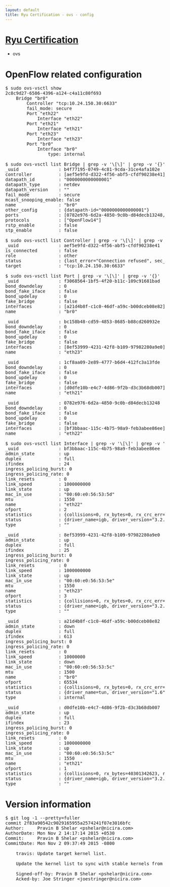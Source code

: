 ```yaml
---
layout: default
title: Ryu Certification - ovs - config
---
```

# [Ryu Certification](http://osrg.github.io/ryu/certification.html)
* ovs 

# OpenFlow related configuration
<pre>
$ sudo ovs-vsctl show
2c8c9d27-6586-4396-a124-c4a11c80f693
    Bridge "br0"
        Controller "tcp:10.24.150.30:6633"
        fail_mode: secure
        Port "eth22"
            Interface "eth22"
        Port "eth21"
            Interface "eth21"
        Port "eth23"
            Interface "eth23"
        Port "br0"
            Interface "br0"
                type: internal

$ sudo ovs-vsctl list Bridge | grep -v '\[\]' | grep -v '{}'
_uuid               : b4f77195-0749-4c81-9cda-31ce4afa102e
controller          : [aef5e9fd-d322-4f56-abf5-cfdf90238e41]
datapath_id         : "0000000000000001"
datapath_type       : netdev
datapath_version    : "<built-in>"
fail_mode           : secure
mcast_snooping_enable: false
name                : "br0"
other_config        : {datapath-id="0000000000000001"}
ports               : [0782e976-6d2a-4850-9c0b-d84decb13248, 1cf8aa09-2e89-4777-b6d4-412fc3a13fde, bc158b48-cd59-4853-8685-b88cd260932e, f3068564-1bf5-4f20-b11c-109c91681bad]
protocols           : ["OpenFlow14"]
rstp_enable         : false
stp_enable          : false

$ sudo ovs-vsctl list Controller | grep -v '\[\]' | grep -v '{}'
_uuid               : aef5e9fd-d322-4f56-abf5-cfdf90238e41
is_connected        : false
role                : other
status              : {last_error="Connection refused", sec_since_connect="17", sec_since_disconnect="0", state=BACKOFF}
target              : "tcp:10.24.150.30:6633"

$ sudo ovs-vsctl list Port | grep -v '\[\]' | grep -v '{}'
_uuid               : f3068564-1bf5-4f20-b11c-109c91681bad
bond_downdelay      : 0
bond_fake_iface     : false
bond_updelay        : 0
fake_bridge         : false
interfaces          : [a21d4b8f-c1c0-46df-a59c-b00dceb08e82]
name                : "br0"

_uuid               : bc158b48-cd59-4853-8685-b88cd260932e
bond_downdelay      : 0
bond_fake_iface     : false
bond_updelay        : 0
fake_bridge         : false
interfaces          : [8ef53999-4231-42f8-b109-97982280a9e0]
name                : "eth23"

_uuid               : 1cf8aa09-2e89-4777-b6d4-412fc3a13fde
bond_downdelay      : 0
bond_fake_iface     : false
bond_updelay        : 0
fake_bridge         : false
interfaces          : [d0dfe10b-e4c7-4d86-9f2b-d3c3b68db007]
name                : "eth21"

_uuid               : 0782e976-6d2a-4850-9c0b-d84decb13248
bond_downdelay      : 0
bond_fake_iface     : false
bond_updelay        : 0
fake_bridge         : false
interfaces          : [bf3bbaac-115c-4b75-98a9-feb3abee86ee]
name                : "eth22"

$ sudo ovs-vsctl list Interface | grep -v '\[\]' | grep -v '{}'
_uuid               : bf3bbaac-115c-4b75-98a9-feb3abee86ee
admin_state         : up
duplex              : full
ifindex             : 24
ingress_policing_burst: 0
ingress_policing_rate: 0
link_resets         : 0
link_speed          : 1000000000
link_state          : up
mac_in_use          : "00:60:e0:56:53:5d"
mtu                 : 1550
name                : "eth22"
ofport              : 2
statistics          : {collisions=0, rx_bytes=0, rx_crc_err=0, rx_dropped=0, rx_errors=0, rx_frame_err=0, rx_over_err=0, rx_packets=0, tx_bytes=28297710730, tx_dropped=0, tx_errors=0, tx_packets=18881909}
status              : {driver_name=igb, driver_version="3.2.10-k", firmware_version="2.10-9"}
type                : ""

_uuid               : 8ef53999-4231-42f8-b109-97982280a9e0
admin_state         : up
duplex              : full
ifindex             : 25
ingress_policing_burst: 0
ingress_policing_rate: 0
link_resets         : 0
link_speed          : 1000000000
link_state          : up
mac_in_use          : "00:60:e0:56:53:5e"
mtu                 : 1550
name                : "eth23"
ofport              : 3
statistics          : {collisions=0, rx_bytes=0, rx_crc_err=0, rx_dropped=0, rx_errors=0, rx_frame_err=0, rx_over_err=0, rx_packets=0, tx_bytes=4935667500, tx_dropped=0, tx_errors=0, tx_packets=3290445}
status              : {driver_name=igb, driver_version="3.2.10-k", firmware_version="2.10-9"}
type                : ""

_uuid               : a21d4b8f-c1c0-46df-a59c-b00dceb08e82
admin_state         : down
duplex              : full
ifindex             : 613
ingress_policing_burst: 0
ingress_policing_rate: 0
link_resets         : 0
link_speed          : 10000000
link_state          : down
mac_in_use          : "00:60:e0:56:53:5c"
mtu                 : 1500
name                : "br0"
ofport              : 65534
statistics          : {collisions=0, rx_bytes=0, rx_crc_err=0, rx_dropped=0, rx_errors=0, rx_frame_err=0, rx_over_err=0, rx_packets=0, tx_bytes=0, tx_dropped=0, tx_errors=0, tx_packets=0}
status              : {driver_name=tun, driver_version="1.6", firmware_version="N/A"}
type                : internal

_uuid               : d0dfe10b-e4c7-4d86-9f2b-d3c3b68db007
admin_state         : up
duplex              : full
ifindex             : 23
ingress_policing_burst: 0
ingress_policing_rate: 0
link_resets         : 0
link_speed          : 1000000000
link_state          : up
mac_in_use          : "00:60:e0:56:53:5c"
mtu                 : 1550
name                : "eth21"
ofport              : 1
statistics          : {collisions=0, rx_bytes=40301342623, rx_crc_err=0, rx_dropped=0, rx_errors=0, rx_frame_err=0, rx_over_err=0, rx_packets=26905746, tx_bytes=0, tx_dropped=0, tx_errors=0, tx_packets=0}
status              : {driver_name=igb, driver_version="3.2.10-k", firmware_version="2.10-9"}
type                : ""
</pre>

# Version information
<pre>
$ git log -1 --pretty=fuller
commit 2f83a90542c9029165955a2574241f07e3016bfc
Author:     Pravin B Shelar &lt;pshelar@nicira.com&gt;
AuthorDate: Mon Nov 2 14:17:14 2015 +0530
Commit:     Pravin B Shelar &lt;pshelar@nicira.com&gt;
CommitDate: Mon Nov 2 09:37:49 2015 -0800

    travis: Update target kernel list.
    
    Update the kernel list to sync with stable kernels from kernel.org
    
    Signed-off-by: Pravin B Shelar &lt;pshelar@nicira.com&gt;
    Acked-by: Joe Stringer &lt;joestringer@nicira.com&gt;
</pre>
